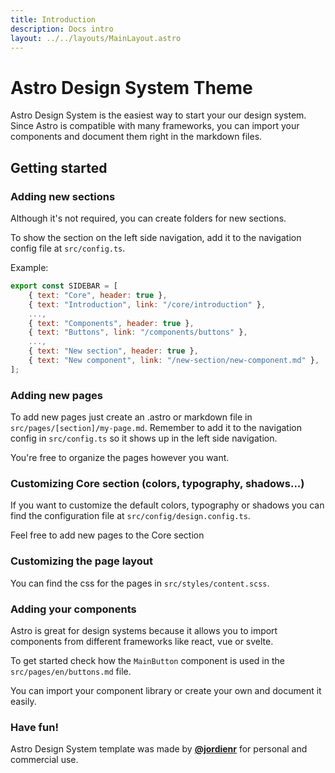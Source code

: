 ```yaml
---
title: Introduction
description: Docs intro
layout: ../../layouts/MainLayout.astro
---
```


# Astro Design System Theme

Astro Design System is the easiest way to start your our design system. Since Astro is compatible with many frameworks, you can import your components and document them right in the markdown files.

## Getting started

### Adding new sections

Although it's not required, you can create folders for new sections.

To show the section on the left side navigation, add it to the navigation config file at `src/config.ts`.

Example:

```js
export const SIDEBAR = [
    { text: "Core", header: true },
    { text: "Introduction", link: "/core/introduction" },
    ...,
    { text: "Components", header: true },
    { text: "Buttons", link: "/components/buttons" },
    ...,
    { text: "New section", header: true },
    { text: "New component", link: "/new-section/new-component.md" },
];
```

### Adding new pages

To add new pages just create an .astro or markdown file in `src/pages/[section]/my-page.md`. Remember to add it to the navigation config in `src/config.ts` so it shows up in the left side navigation.

You're free to organize the pages however you want.

### Customizing Core section (colors, typography, shadows...)

If you want to customize the default colors, typography or shadows you can find the configuration file at `src/config/design.config.ts`.

Feel free to add new pages to the Core section

### Customizing the page layout

You can find the css for the pages in `src/styles/content.scss`.

### Adding your components

Astro is great for design systems because it allows you to import components from different frameworks like react, vue or svelte.

To get started check how the `MainButton` component is used in the `src/pages/en/buttons.md` file.

You can import your component library or create your own and document it easily.

### Have fun!

Astro Design System template was made by **[@jordienr](https://twitter.com/jordienr)** for personal and commercial use.

